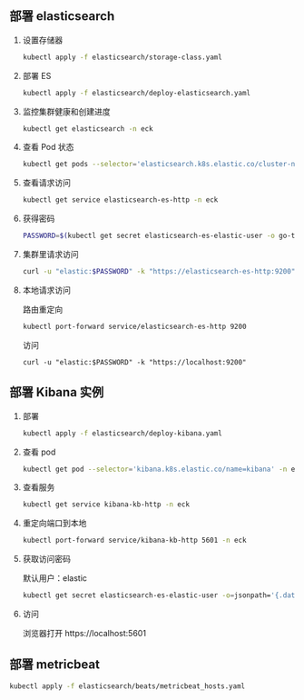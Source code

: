 ## 部署 elasticsearch

1. 设置存储器

   ```sh
   kubectl apply -f elasticsearch/storage-class.yaml
   ```

2. 部署 ES

   ```sh
   kubectl apply -f elasticsearch/deploy-elasticsearch.yaml
   ```

3. 监控集群健康和创建进度

   ```sh
   kubectl get elasticsearch -n eck
   ```

4. 查看 Pod 状态

   ```sh
   kubectl get pods --selector='elasticsearch.k8s.elastic.co/cluster-name=elasticsearch' -n eck
   ```

5. 查看请求访问

   ```sh
   kubectl get service elasticsearch-es-http -n eck
   ```

6. 获得密码

   ```sh
   PASSWORD=$(kubectl get secret elasticsearch-es-elastic-user -o go-template='{{.data.elastic | base64decode}}' -n eck)
   ```

7. 集群里请求访问

   ```sh
   curl -u "elastic:$PASSWORD" -k "https://elasticsearch-es-http:9200"
   ```

8. 本地请求访问

   路由重定向

   ```sh
   kubectl port-forward service/elasticsearch-es-http 9200
   ```

   访问

   ```
   curl -u "elastic:$PASSWORD" -k "https://localhost:9200"
   ```

## 部署 Kibana 实例

1. 部署

   ```sh
   kubectl apply -f elasticsearch/deploy-kibana.yaml
   ```

2. 查看 pod

   ```sh
   kubectl get pod --selector='kibana.k8s.elastic.co/name=kibana' -n eck
   ```

3. 查看服务

   ```sh
   kubectl get service kibana-kb-http -n eck
   ```

4. 重定向端口到本地

   ```sh
   kubectl port-forward service/kibana-kb-http 5601 -n eck
   ```

5. 获取访问密码

   默认用户：elastic

   ```sh
   kubectl get secret elasticsearch-es-elastic-user -o=jsonpath='{.data.elastic}' -n eck | base64 --decode; echo
   ```

6. 访问

   浏览器打开 https://localhost:5601

## 部署 metricbeat

```sh
kubectl apply -f elasticsearch/beats/metricbeat_hosts.yaml
```
